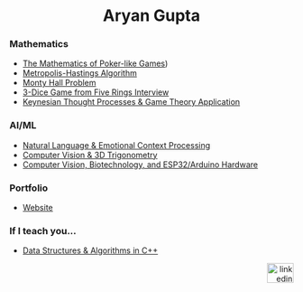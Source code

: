 <h1 align="center">Aryan Gupta</h1>

<h3 align="left">Mathematics</h3>

- [The Mathematics of Poker-like Games](https://github.com/aryan-cs/poker-like-games/blob/discrete-poker/discrete_poker_games.ipynb))
- [Metropolis-Hastings Algorithm](https://github.com/aryan-cs/metro-hast)
- [Monty Hall Problem](https://github.com/aryan-cs/monty-hall/blob/master/monty_python.ipynb)
- [3-Dice Game from Five Rings Interview](https://github.com/aryan-cs/five-rings-interview/blob/master/five_rings_interview.ipynb)
- [Keynesian Thought Processes & Game Theory Application](https://github.com/aryan-cs/keynesian-thinking/blob/master/keynesian_thinking.ipynb)

<h3 align="left">AI/ML</h3>

- [Natural Language & Emotional Context Processing](https://github.com/aryan-cs/ren)
- [Computer Vision & 3D Trigonometry](https://github.com/aryan-cs/hand-e)
- [Computer Vision, Biotechnology, and ESP32/Arduino Hardware](https://github.com/aryan-cs/project-plastic)

<h3 align="left">Portfolio</h3>

- [Website](https://aryan-cs.github.io/)

<h3 align="left">If I teach you...</h3>

- [Data Structures & Algorithms in C++](https://github.com/aryan-cs/dsa)

<div align="right">
  <a href="https://www.linkedin.com/in/aryan-g/" target="_blank">
    <img src="https://raw.githubusercontent.com/maurodesouza/profile-readme-generator/master/src/assets/icons/social/linkedin/default.svg" width="47" height="35" alt="linkedin logo" />
  </a>
</div>
